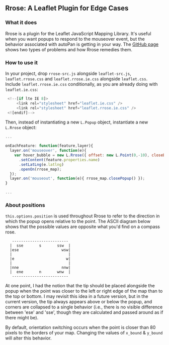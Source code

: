 ## Rrose: A Leaflet Plugin for Edge Cases

### What it does

Rrose is a plugin for the Leaflet JavaScript Mapping Library. It's useful when you want popups to respond to the mouseover event, but the behavior associated with autoPan is getting in your way.  The [GitHub page](http://erictheise.github.com/rrose/) shows two types of problems and how Rrose remedies them.

### How to use it

In your project, drop `rrose-src.js` alongside `leaflet-src.js`, `leaflet.rrose.css` and `leaflet.rrose.ie.css` alongside `leaflet.css`. Include `leaflet.rrose.ie.css` conditionally, as you are already doing with `leaflet.ie.css`:

```javascript
 <!--[if lte IE 8]>
     <link rel="stylesheet" href="leaflet.ie.css" />
     <link rel="stylesheet" href="leaflet.rrose.ie.css" />
 <![endif]-->
 ```

Then, instead of instantiating a new `L.Popup` object, instantiate a new `L.Rrose` object:


```javascript
...

onEachFeature: function(feature,layer){
  layer.on('mouseover', function(e){
    var hover_bubble = new L.Rrose({ offset: new L.Point(0,-10), closeButton: false, autoPan: false })
      .setContent(feature.properties.name)
      .setLatLng(e.latlng)
      .openOn(rrose_map);
  });
  layer.on('mouseout', function(e){ rrose_map.closePopup() });
}

...
```

### About positions

`this.options.position` is used throughout Rrose to refer to the direction in which the popup opens relative to the point. The ASCII diagram below shows that the possible values are opposite what you'd find on a compass rose.

```
   -------------------------
  |  sse       s       ssw  |
  |ese                   wsw|
  |                         |
  |e                       w|
  |                         |
  |nne                   nnw|
  |  ene       n       wnw  |
   -------------------------
```

 At one point, I had the notion that the tip should be placed alongside the popup when the point was closer to the left or right edge of the map than to the top or bottom. I may revisit this idea in a future version, but in the current version, the tip always appears above or below the popup, and corners are collapsed to a single behavior (i.e., there is no visible difference between 'ese' and 'sse', though they are calculated and passed around as if there might be).
 
 By default, orientation switching occurs when the point is closer than 80 pixels to the borders of your map.  Changing the values of ```x_bound``` & ```y_bound``` will alter this behavior.